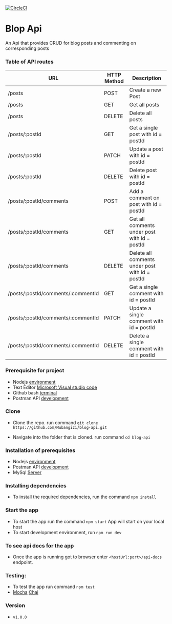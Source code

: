 [![CircleCI](https://circleci.com/gh/Mubangizi/blog-api/tree/develop.svg?style=svg)](https://github.com/Mubangizi/blog-api/tree/develop)


# Blop Api
An Api that provides CRUD for blog posts and commenting on corresponding posts

### Table of API routes
|     URL     |     HTTP Method     |     Description     |
| ----------- | -------------------- | ------------------- |
| /posts | POST | Create a new Post |
| /posts | GET  | Get all posts |
| /posts | DELETE | Delete all posts |
| /posts/:postId | GET | Get a single post with id = postId  |
| /posts/:postId | PATCH | Update a post with id = postId |
| /posts/:postId | DELETE | Delete post with id = postId |
| /posts/:postId/comments | POST | Add a comment on post with id = postId |
| /posts/:postId/comments | GET | Get all comments under post with id = postId |
| /posts/:postId/comments | DELETE | Delete all comments under post with id = postId |
| /posts/:postId/comments/:commentId | GET | Get a single comment with id = postId |
| /posts/:postId/comments/:commentId | PATCH | Update a single comment with id = postId |
| /posts/:postId/comments/:commentId | DELETE | Delete a single comment with id = postId |


### Prerequisite for project
- Nodejs [environment](https://nodejs.org/en/)
- Text Editor [Microsoft Visual studio code](https://code.visualstudio.com/)
- Github bash [terminal](https://git-scm.com/downloads) 
- Postman API [development](https://www.getpostman.com/)

### Clone
- Clone the repo. run command `git clone https://github.com/Mubangizi/blog-api.git`

- Navigate into the folder that is cloned. run command `cd blog-api`

### Installation of prerequisites
- Nodejs [environment](https://nodejs.org/en/)
- Postman API [development](https://www.getpostman.com/)
- MySql [Server](https://dev.mysql.com/doc/refman/8.0/en/installing.html)

### Installing dependencies
 - To install the required dependencies, run the command `npm install`

### Start the app
 - To start the app run the command `npm start`
 App will start on your local host
 - To start development environment, run `npm run dev`

### To see api docs for the app
  - Once the app is running got to browser enter `<hostUrl:port>/api-docs` endpoint.

### Testing:
 - To test the app run command `npm test`
 - [Mocha](https://mochajs.org/) [Chai](https://www.npmjs.com/package/chai)


### Version
- `v1.0.0`
